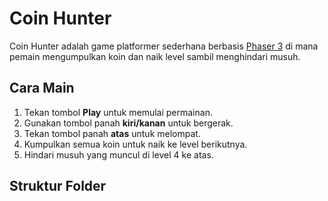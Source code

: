 # Coin Hunter

Coin Hunter adalah game platformer sederhana berbasis [Phaser 3](https://phaser.io/) di mana pemain mengumpulkan koin dan naik level sambil menghindari musuh.

## Cara Main

1. Tekan tombol **Play** untuk memulai permainan.
2. Gunakan tombol panah **kiri/kanan** untuk bergerak.
3. Tekan tombol panah **atas** untuk melompat.
4. Kumpulkan semua koin untuk naik ke level berikutnya.
5. Hindari musuh yang muncul di level 4 ke atas.

## Struktur Folder
